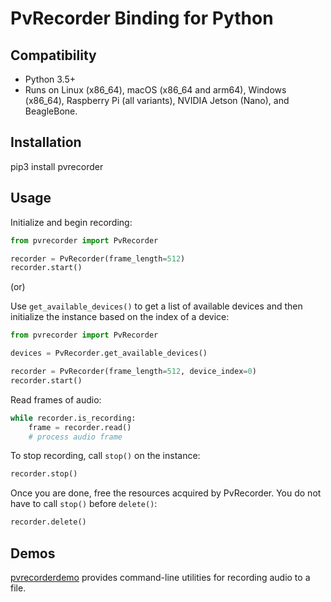 # PvRecorder Binding for Python

## Compatibility

- Python 3.5+
- Runs on Linux (x86_64), macOS (x86_64 and arm64), Windows (x86_64), Raspberry Pi (all variants), NVIDIA Jetson (Nano), and BeagleBone.

## Installation

pip3 install pvrecorder

## Usage

Initialize and begin recording:

```python
from pvrecorder import PvRecorder

recorder = PvRecorder(frame_length=512)
recorder.start()
```

(or)

Use `get_available_devices()` to get a list of available devices and then initialize the instance based on the index of a device:

```python
from pvrecorder import PvRecorder

devices = PvRecorder.get_available_devices()

recorder = PvRecorder(frame_length=512, device_index=0)
recorder.start()
```

Read frames of audio:

```python
while recorder.is_recording:
    frame = recorder.read()
    # process audio frame
```

To stop recording, call `stop()` on the instance:

```python
recorder.stop()
```

Once you are done, free the resources acquired by PvRecorder. You do not have to call `stop()` before `delete()`:

```python
recorder.delete()
```

## Demos

[pvrecorderdemo](https://pypi.org/project/pvrecorderdemo/) provides command-line utilities for recording audio to a file.
